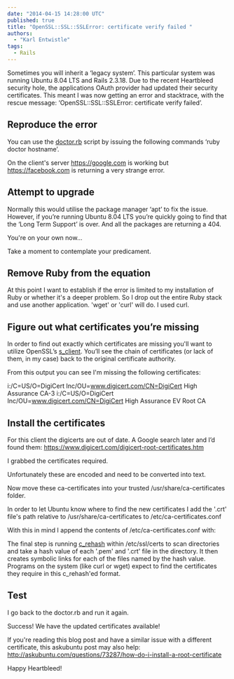 ```yaml
---
date: "2014-04-15 14:28:00 UTC"
published: true
title: "OpenSSL::SSL::SSLError: certificate verify failed "
authors:
  - "Karl Entwistle"
tags:
  - Rails
---
```


Sometimes you will inherit a ‘legacy system’. This particular system was running Ubuntu 8.04 LTS and Rails 2.3.18. Due to the recent Heartbleed security hole, the applications OAuth provider had updated their security certificates. This meant I was now getting an error and stacktrace, with the rescue message: ‘OpenSSL::SSL::SSLError: certificate verify failed’.

## Reproduce the error
You can use the [doctor.rb](http://raw.githubusercontent.com/mislav/ssl-tools/8b3dec4bedcc725a142fa9bc297610f8d09f5d9d/doctor.rb) script by issuing the following commands ‘ruby doctor hostname’.

<script src="https://gist.github.com/karlentwistle/10739717.js?file=Using the doctor script"></script>

On the client's server https://google.com is working but https://facebook.com is returning a very strange error.

<script src="https://gist.github.com/karlentwistle/10739717.js?file=Output from doctor"></script>

## Attempt to upgrade

<script src="https://gist.github.com/karlentwistle/10739717.js?file=Update install packages"></script>

Normally this would utilise the package manager ‘apt’ to fix the issue. However, if you’re running Ubuntu 8.04 LTS you’re quickly going to find that the ‘Long Term Support’ is over. And all the packages are returning a 404.

You're on your own now...

Take a moment to contemplate your predicament.

## Remove Ruby from the equation

At this point I want to establish if the error is limited to my installation of Ruby or whether it's a deeper problem. So I drop out the entire Ruby stack and use another application. 'wget' or 'curl' will do. I used curl.

<script src="https://gist.github.com/karlentwistle/10739717.js?file=curl facebook"></script>

## Figure out what certificates you’re missing

In order to find out exactly which certificates are missing you'll want to utilize OpenSSL’s [s_client](http://www.openssl.org/docs/apps/s_client.html). You’ll see the chain of certificates (or lack of them, in my case) back to the original certificate authority.

<script src="https://gist.github.com/karlentwistle/10739717.js?file=openssl s_client -connect facebook"></script>

From this output you can see I'm missing the following certificates:

i:/C=US/O=DigiCert Inc/OU=www.digicert.com/CN=DigiCert High Assurance CA-3
i:/C=US/O=DigiCert Inc/OU=www.digicert.com/CN=DigiCert High Assurance EV Root CA

## Install the certificates

For this client the digicerts are out of date. A Google search later and I’d found them: https://www.digicert.com/digicert-root-certificates.htm

I grabbed the certificates required.

<script src="https://gist.github.com/karlentwistle/10739717.js?file=grab the certs"></script>
Unfortunately these are encoded and need to be converted into text.

<script src="https://gist.github.com/karlentwistle/10739717.js?file=convert encoded .crt to plaintext .crt"></script>
Now move these ca-certificates into your trusted /usr/share/ca-certificates folder.

<script src="https://gist.github.com/karlentwistle/10739717.js?file=move the certs"></script>

In order to let Ubuntu know where to find the new certificates I add the '.crt' file's path relative to /usr/share/ca-certificates to /etc/ca-certificates.conf

With this in mind I append the contents of /etc/ca-certificates.conf with:

<script src="https://gist.github.com/karlentwistle/10739717.js?file=append crt"></script>

The final step is running [c_rehash](http://www.tin.org/bin/man.cgi?section=1&topic=c_rehash) within /etc/ssl/certs to scan directories and take a hash value of each '.pem' and '.crt' file in the directory. It then creates symbolic links for each of the files named by the hash value. Programs on the system (like curl or wget) expect to find the certificates they require in this c_rehash'ed format.

<script src="https://gist.github.com/karlentwistle/10739717.js?file=rehash"></script>

## Test

I go back to the doctor.rb and run it again.

Success! We have the updated certificates available!

<script src="https://gist.github.com/karlentwistle/10739717.js?file=successful ruby doctor"></script>

If you're reading this blog post and have a similar issue with a different certificate, this askubuntu post may also help: http://askubuntu.com/questions/73287/how-do-i-install-a-root-certificate

Happy Heartbleed!
